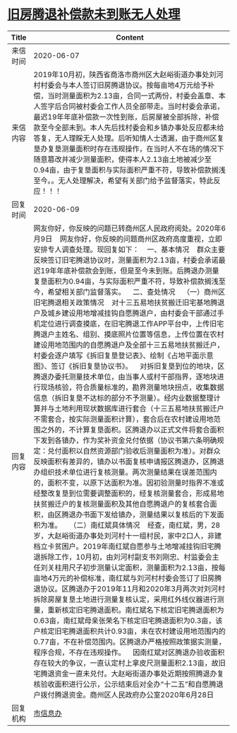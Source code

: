 # [旧房腾退补偿款未到账无人处理](http://www.shangluo.gov.cn/zmhd/ldxxxx.jsp?urltype=leadermail.LeaderMailContentUrl&wbtreeid=1112&leadermailid=5988)

| Title |                                                                                                                                                                                                                                                                                                                                                                                                                                                                                                                                                                                                                                                       Content                                                                                                                                                                                                                                                                                                                                                                                                                                                                                                                                                                                                                                                        |
|:-----:|----------------------------------------------------------------------------------------------------------------------------------------------------------------------------------------------------------------------------------------------------------------------------------------------------------------------------------------------------------------------------------------------------------------------------------------------------------------------------------------------------------------------------------------------------------------------------------------------------------------------------------------------------------------------------------------------------------------------------------------------------------------------------------------------------------------------------------------------------------------------------------------------------------------------------------------------------------------------------------------------------------------------------------------------------------------------------------------------------------------------------------------------------------------------------------------------------------------------------------------------------------------------------------------------------------------------|
| 来信时间  | 2020-06-07                                                                                                                                                                                                                                                                                                                                                                                                                                                                                                                                                                                                                                                                                                                                                                                                                                                                                                                                                                                                                                                                                                                                                                                                                                                                                                           |
| 来信内容  | 2019年10月初，陕西省商洛市商州区大赵峪街道办事处刘河村村委会与本人签订旧房腾退协议。按每亩地4万元给予补偿，当时测量面积为2.13亩，合同一式两份，村委会盖章、本人签字后合同被村委会工作人员全部带走。当时村委会承诺，最迟19年年底补偿款一次性到账，后房屋被全部拆除，补偿款至今全部未到。本人先后找村委会和乡镇办事处反应都未给答复，无人理睬无人处理。后听知情人士透漏，由于商州区复垦办复垦测量面积时存在违规操作，在当时人不在场的情况下随意篡改并减少测量面积，使得本人2.13亩土地被减少至0.94亩，由于复垦面积与实际面积严重不符，导致补偿款搁浅至今。。无人处理解决，希望有关部门给予监督落实，特此反应！！！                                                                                                                                                                                                                                                                                                                                                                                                                                                                                                                                                                                                                                                                                                                                                                                                                                                                                                                                                                                                   |
| 回复时间  | 2020-06-09                                                                                                                                                                                                                                                                                                                                                                                                                                                                                                                                                                                                                                                                                                                                                                                                                                                                                                                                                                                                                                                                                                                                                                                                                                                                                                           |
| 回复内容  | 网友你好，你反映的问题已转商州区人民政府阅处。2020年6月9日    网友你好，你反映的问题商州区政府高度重视，立即安排专人调查处理。现回复如下：    一、基本情况    群众主要反映签订旧宅腾退协议时，测量面积为2.13亩，村委会承诺最迟19年年底补偿款会到账，但是至今未到账。后腾退办测量复垦面积为0.94亩，与实际面积严重不符，导致补偿款搁浅至今，希望相关部门监督落实。    二、查处情况    （一）商州区旧宅腾退相关政策情况    对十三五易地扶贫搬迁旧宅基地腾退户及城乡建设用地增减挂钩自愿腾退户，由村委会干部通过手机定位进行调查摸底，在旧宅腾退工作APP平台中，上传旧宅腾退户主姓名、组别、摸底照片位置等信息，上传位置在农村建设用地范围内的自愿腾退户及全部十三五易地扶贫搬迁户，村委会逐户填写《拆旧复垦登记表》、绘制《占地平面示意图》、签订《拆旧复垦协议书》。    对拆旧复垦到位的地块，区腾退办委托测量技术单位，由当事人或村干部指界，逐地块进行现场核验，符合质量标准的，勘界测量地块拐点，收集数据信息（拆旧复垦不达标的部分不予测量）。经内业数据整理计算并与土地利用现状数据库进行套合（十三五易地扶贫搬迁户不需套合，按实际测量面积计算），套合后在农村建设用地范围之外的，不计算复垦面积。区腾退办以正式文件将套合面积下发到各镇办，作为奖补资金兑付依据（协议书第六条明确规定：兑付面积以自然资源部门验收后测量面积为准）。对群众反映面积有差异的，镇办以书面复核申请报区腾退办，区腾退办组织技术单位进行复核测量。两次测量结果在误差范围内的，面积不变，以原下达面积为准。因初验测量时指界不准或经整改复垦到位需要调整面积的，经复核测量套合，形成易地扶贫搬迁户的复核测量面积及其他自愿腾退户的复核套合面积，由区腾退办书面下发给镇办，测量结果以复核后的下发面积为准。    （二）南红斌具体情况    经查，南红斌，男，28岁，大赵峪街道办事处刘河村十一组村民，家中2口人，非建档立卡贫困户。2019年南红斌自愿参与土地增减挂钩旧宅腾退拆除工作，10月初，由刘河村副支书刘刚忠、村监委会主任刘关柱用尺子初步测量认定面积，测量面积为2.13亩，按每亩地4万元的补偿标准，南红斌与刘河村村委会签订了旧房腾退协议。区腾退办于2019年11月和2020年3月两次对刘河村拆除房屋复垦土地进行测量复核认定，采用红外线仪器进行测量，重新核定旧宅腾退面积。南红斌名下核定旧宅腾退面积为0.63亩，南红斌母亲张荣名下核定旧宅腾退面积为0.3亩，该户核定旧宅腾退面积共计0.93亩，未在农村建设用地范围内的0.77亩，不在补偿范围内。区腾退办严格按照政策据实测量，程序合规，不存在违规操作。    因南红斌对区腾退办验收面积存在较大的争议，一直认定村上拿皮尺测量面积2.13亩，故旧宅腾退资金一直未兑付。大赵峪街道办事处近期按照腾退办复核验收面积进行公示，公示结束后对全办“十二五”和自愿腾退户拨付腾退资金。商州区人民政府办公室2020年6月28日 |
| 回复机构  | [市信息办](../../category/agencies/市信息办.md)                                                                                                                                                                                                                                                                                                                                                                                                                                                                                                                                                                                                                                                                                                                                                                                                                                                                                                                                                                                                                                                                                                                                                                                                                                                                              |